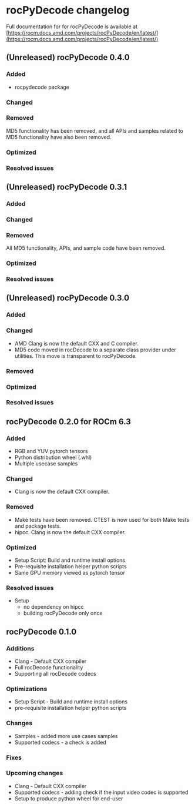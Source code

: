 # rocPyDecode changelog

Full documentation for for rocPyDecode is available at [https://rocm.docs.amd.com/projects/rocPyDecode/en/latest/](https://rocm.docs.amd.com/projects/rocPyDecode/en/latest/)

## (Unreleased) rocPyDecode 0.4.0

### Added
* rocpydecode package 

### Changed

### Removed

MD5 functionality has been removed, and all APIs and samples related to MD5 functionality have also been removed.

### Optimized

### Resolved issues

## (Unreleased) rocPyDecode 0.3.1

### Added

### Changed

### Removed

All MD5 functionality, APIs, and sample code have been removed.

### Optimized

### Resolved issues

## (Unreleased) rocPyDecode 0.3.0

### Added

### Changed

* AMD Clang is now the default CXX and C compiler.
* MD5 code moved in rocDecode to a separate class provider under utilities. This move is transparent to rocPyDecode.

### Removed

### Optimized

### Resolved issues

## rocPyDecode 0.2.0 for ROCm 6.3

### Added

* RGB and YUV pytorch tensors
* Python distribution wheel (.whl)
* Multiple usecase samples

### Changed

* Clang is now the default CXX compiler.

### Removed

* Make tests have been removed. CTEST is now used for both Make tests and package tests.
* hipcc. Clang is now the default CXX compiler.

### Optimized

* Setup Script: Build and runtime install options
* Pre-requisite installation helper python scripts
* Same GPU memory viewed as pytorch tensor

### Resolved issues

* Setup
  * no dependency on hipcc
  * building rocPyDecode only once

## rocPyDecode 0.1.0

### Additions

* Clang - Default CXX compiler
* Full rocDecode functionality
* Supporting all rocDecode codecs

### Optimizations

* Setup Script - Build and runtime install options
* pre-requisite installation helper python scripts

### Changes

* Samples - added more use cases samples
* Supported codecs - a check is added

### Fixes

### Upcoming changes
* Clang - Default CXX compiler
* Supported codecs - adding check if the input video codec is supported
* Setup to produce python wheel for end-user

